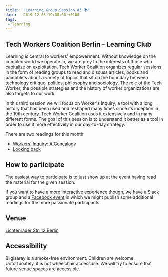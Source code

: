 ```yaml
---
title:  "Learning Group Session #3 📚"
date:   2019-12-05 19:00:00 +0100
tags:
 - learning
---
```


## Tech Workers Coalition Berlin - Learning Club
Learning is central to workers' empowerment. Without knowledge on the complex world we operate in, we are prey to the interests of those who capitalize on exploitation. Tech Worker Coalition organizes regular sessions in the form of reading groups to read and discuss articles, books and pamphlets about a variety of topics that sit on the boundary between technology critique, politics, philosophy and sociology. The role of the Tech Worker, the possible strategies and the history of worker organizations are also targets to our work.


In this third session we will focus on Worker's Inquiry, a tool with a long history that has been used and reshaped many times since its inception in the 19th century. Tech Worker Coalition uses it extensively and in many different forms. The goal of this session is to understand it better as a tool in order to use it more effectively in our day-to-day strategy.

There are two readings for this month:

* [Workers' Inquiry: A Genealogy](https://www.viewpointmag.com/2013/09/27/workers-inquiry-a-genealogy/)
* [Looking back](https://notesfrombelow.org/article/looking-back)

## How to participate

The easiest way to participate is to just show up at the event having read the material for the given session.

If you want to have a more interactive experience though, we have a Slack group and a [Facebook event](https://www.facebook.com/TechWorkersBER/) in which we might publish some additional readings for the more passionate participants.

## Venue

[Lichtenrader Str. 12 Berlin](https://www.google.it/maps/place/Lichtenrader+Str.+12,+12049+Berlin/@52.4767325,13.4202671,3a,75y,246.61h,79.3t)

## Accessibility

Bilgisaray is a smoke-free environment. Children are welcome. Unfortunately, it is not wheelchair accessible. We will try to ensure that future venue spaces are accessible.
